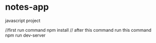 # notes-app
javascript project 

//first run command 
npm install
// after this command run this command
npm run dev-server
